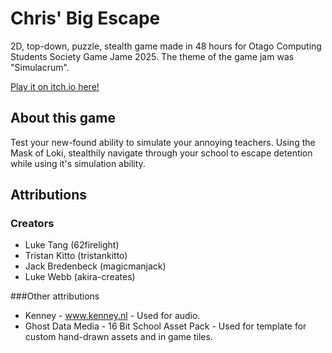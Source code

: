 # Chris' Big Escape
2D, top-down, puzzle, stealth game made in 48 hours for Otago Computing Students Society Game Jame 2025.
The theme of the game jam was "Simulacrum".

[Play it on itch.io here!](https://akirasaur.itch.io/chris-big-escape)

## About this game
Test your new-found ability to simulate your annoying teachers. Using the Mask of Loki, stealthily navigate through your school to escape detention while using it's simulation ability.

## Attributions
### Creators
- Luke Tang (62firelight)
- Tristan Kitto (tristankitto)
- Jack Bredenbeck (magicmanjack)
- Luke Webb (akira-creates)

###Other attributions
- Kenney - www.kenney.nl - Used for audio.
- Ghost Data Media - 16 Bit School Asset Pack - Used for template for custom hand-drawn assets and in game tiles.
